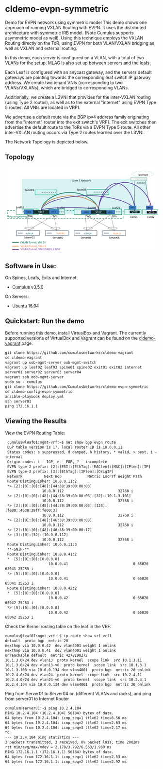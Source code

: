 # cldemo-evpn-symmetric
Demo for EVPN network using symmetric model
This demo shows one approach of running VXLAN Routing with EVPN.  It uses the distributed architecture with symmetric IRB model. (Note Cumulus supports asymmetric model as well).  Using this technique employs the VXLAN Routing directly on the ToR, using EVPN for both VLAN/VXLAN bridging as well as VXLAN and external routing.  

In this demo, each server is configured on a VLAN, with a total of two VLANs for the setup.  MLAG is also set up between servers and the leafs.

Each Leaf is configured with an anycast gateway, and the servers default gateways are pointing towards the corresponding leaf switch IP gateway address.  We create two tenant VNIs (corresponding to two VLANs/VXLANs), which are bridged to corresponding VLANs.

Additionally, we create a L3VNI that provides for the inter-VXLAN routing (using Type 2 routes), as well as to the external "internet" using EVPN Type 5 routes.  All VNIs are located in VRF1. 

We advertise a default route via the BGP ipv4 address family originating from the "internet" router into the exit switch's VRF1.  The exit switches then advertise the default route to the ToRs via a EVPN Type 5 route.  All other inter-VXLAN routing occurs via Type 2 routes learned over the L3VNI.

The Network Topology is depicted below.


## Topology ##
![EVPN Symmetric Model Demo](https://github.com/CumulusNetworks/cldemo-evpn-symmetric/blob/master/evpn_symmetric_demo.png)




Software in Use:
----------------

On Spines, Leafs, Exits and Internet:

 - Cumulus v3.5.0

On Servers:

 - Ubuntu 16.04 
  




Quickstart: Run the demo
------------------------

Before running this demo, install VirtualBox and Vagrant. The currently supported versions of VirtualBox and Vagrant can be found on the [cldemo-vagrant](https://github.com/CumulusNetworks/cldemo-vagrant) page.  

    git clone https://github.com/cumulusnetworks/cldemo-vagrant
    cd cldemo-vagrant
    vagrant up oob-mgmt-server oob-mgmt-switch 
    vagrant up leaf02 leaf03 spine01 spine02 exit01 exit02 internet server01 server02 server03 server04
    vagrant ssh oob-mgmt-server
    sudo su - cumulus
    git clone https://github.com/CumulusNetworks/cldemo-evpn-symmetric
    cd cldemo-config-evpn-symmetric
    ansible-playbook deploy.yml
    ssh server01
    ping 172.16.1.1 



   
    

Viewing the Results
-------


View the EVPN Routing Table:

   

     cumulus@leaf01:mgmt-vrf:~$ net show bgp evpn route
     BGP table version is 17, local router ID is 10.0.0.11
     Status codes: s suppressed, d damped, h history, * valid, > best, i - internal
     Origin codes: i - IGP, e - EGP, ? - incomplete
     EVPN type-2 prefix: [2]:[ESI]:[EthTag]:[MAClen]:[MAC]:[IPlen]:[IP]
     EVPN type-3 prefix: [3]:[EthTag]:[IPlen]:[OrigIP]
     Network          Next Hop            Metric LocPrf Weight Path
     Route Distinguisher: 10.0.0.11:2
     *> [2]:[0]:[0]:[48]:[44:38:39:00:00:03]
                     10.0.0.112                         32768 i                           
     *> [2]:[0]:[0]:[48]:[44:38:39:00:00:03]:[32]:[10.1.3.101]
                     10.0.0.112                         32768 i
     *> [2]:[0]:[0]:[48]:[44:38:39:00:00:03]:[128]:[fe80::4638:39ff:fe00:3]
                     10.0.0.112                         32768 i
     *> [2]:[0]:[0]:[48]:[46:38:39:00:00:03]
                     10.0.0.112                         32768 i
     *> [2]:[0]:[0]:[48]:[46:38:39:00:00:17]
     *> [3]:[0]:[32]:[10.0.0.112]
                     10.0.0.112                         32768 i
     Route Distinguisher: 10.0.0.11:3
     **-SNIP-**
     Route Distinguisher: 10.0.0.41:2
     *  [5]:[0]:[0]:[0.0.0.0]
                        10.0.0.41                              0 65020 65041 25253 i
     *> [5]:[0]:[0]:[0.0.0.0]
                        10.0.0.41                              0 65020 65041 25253 i
     Route Distinguisher: 10.0.0.42:2
     *  [5]:[0]:[0]:[0.0.0.0]
                        10.0.0.42                              0 65020 65042 25253 i
     *> [5]:[0]:[0]:[0.0.0.0]
                        10.0.0.42                              0 65020 65042 25253 i
                                    
                                   
 





Check the Kernel routing table on the leaf in the VRF:

    cumulus@leaf01:mgmt-vrf:~$ ip route show vrf vrf1
    default  proto bgp  metric 20
    nexthop via 10.0.0.42  dev vlan4001 weight 1 onlink
    nexthop via 10.0.0.41  dev vlan4001 weight 1 onlink
    unreachable default  metric 4278198272
    10.1.3.0/24 dev vlan13  proto kernel  scope link  src 10.1.3.11
    10.1.3.0/24 dev vlan13-v0  proto kernel  scope link  src 10.1.3.1
    10.1.3.103 via 10.0.0.134 dev vlan4001  proto bgp  metric 20 onlink
    10.2.4.0/24 dev vlan24  proto kernel  scope link  src 10.2.4.11
    10.2.4.0/24 dev vlan24-v0  proto kernel  scope link  src 10.2.4.1
    10.2.4.104 via 10.0.0.134 dev vlan4001  proto bgp  metric 20 onlink
   

Ping from Server01 to Server04 on (different VLANs and racks), and ping from server01 to Internet Router

 

               
                               
    cumulus@server01:~$ ping 10.2.4.104
    PING 10.2.4.104 (10.2.4.104) 56(84) bytes of data.
    64 bytes from 10.2.4.104: icmp_seq=1 ttl=62 time=6.56 ms
    64 bytes from 10.2.4.104: icmp_seq=2 ttl=62 time=2.63 ms
    64 bytes from 10.2.4.104: icmp_seq=3 ttl=62 time=2.17 ms
    ^C
    --- 10.2.4.104 ping statistics ---
    3 packets transmitted, 3 received, 0% packet loss, time 2002ms
    rtt min/avg/max/mdev = 2.178/3.792/6.563/1.969 ms
    PING 172.16.1.1 (172.16.1.1) 56(84) bytes of data.
    64 bytes from 172.16.1.1: icmp_seq=1 ttl=62 time=2.53 ms
    64 bytes from 172.16.1.1: icmp_seq=2 ttl=62 time=2.92 ms
    









    
    



